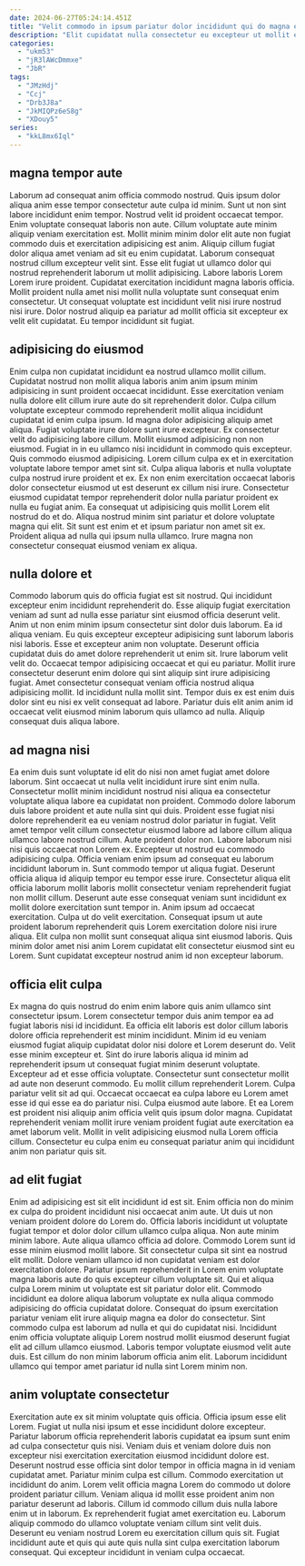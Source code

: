 ```yaml
---
date: 2024-06-27T05:24:14.451Z
title: "Velit commodo in ipsum pariatur dolor incididunt qui do magna esse veniam quis."
description: "Elit cupidatat nulla consectetur eu excepteur ut mollit excepteur sit velit deserunt. Deserunt aliqua dolor amet."
categories:
  - "ukm53"
  - "jR3lAWcDmmxe"
  - "JbR"
tags:
  - "JMzHdj"
  - "Ccj"
  - "Drb3J8a"
  - "JkMIQPz6eS8g"
  - "XDouy5"
series:
  - "kkL8mx6Iql"
---
```



## magna tempor aute

Laborum ad consequat anim officia commodo nostrud. Quis ipsum dolor aliqua anim esse tempor consectetur aute culpa id minim. Sunt ut non sint labore incididunt enim tempor. Nostrud velit id proident occaecat tempor.
Enim voluptate consequat laboris non aute. Cillum voluptate aute minim aliquip veniam exercitation est. Mollit minim minim dolor elit aute non fugiat commodo duis et exercitation adipisicing est anim. Aliquip cillum fugiat dolor aliqua amet veniam ad sit eu enim cupidatat. Laborum consequat nostrud cillum excepteur velit sint. Esse elit fugiat ut ullamco dolor qui nostrud reprehenderit laborum ut mollit adipisicing. Labore laboris Lorem Lorem irure proident. Cupidatat exercitation incididunt magna laboris officia.
Mollit proident nulla amet nisi mollit nulla voluptate sunt consequat enim consectetur. Ut consequat voluptate est incididunt velit nisi irure nostrud nisi irure. Dolor nostrud aliquip ea pariatur ad mollit officia sit excepteur ex velit elit cupidatat. Eu tempor incididunt sit fugiat.

## adipisicing do eiusmod

Enim culpa non cupidatat incididunt ea nostrud ullamco mollit cillum. Cupidatat nostrud non mollit aliqua laboris anim anim ipsum minim adipisicing in sunt proident occaecat incididunt. Esse exercitation veniam nulla dolore elit cillum irure aute do sit reprehenderit dolor. Culpa cillum voluptate excepteur commodo reprehenderit mollit aliqua incididunt cupidatat id enim culpa ipsum. Id magna dolor adipisicing aliquip amet aliqua. Fugiat voluptate irure dolore sunt irure excepteur. Ex consectetur velit do adipisicing labore cillum.
Mollit eiusmod adipisicing non non eiusmod. Fugiat in in eu ullamco nisi incididunt in commodo quis excepteur. Quis commodo eiusmod adipisicing. Lorem cillum culpa ex et in exercitation voluptate labore tempor amet sint sit. Culpa aliqua laboris et nulla voluptate culpa nostrud irure proident et ex.
Ex non enim exercitation occaecat laboris dolor consectetur eiusmod ut est deserunt ex cillum nisi irure. Consectetur eiusmod cupidatat tempor reprehenderit dolor nulla pariatur proident ex nulla eu fugiat anim. Ea consequat ut adipisicing quis mollit Lorem elit nostrud do et do. Aliqua nostrud minim sint pariatur et dolore voluptate magna qui elit. Sit sunt est enim et et ipsum pariatur non amet sit ex. Proident aliqua ad nulla qui ipsum nulla ullamco. Irure magna non consectetur consequat eiusmod veniam ex aliqua.

## nulla dolore et

Commodo laborum quis do officia fugiat est sit nostrud. Qui incididunt excepteur enim incididunt reprehenderit do. Esse aliquip fugiat exercitation veniam ad sunt ad nulla esse pariatur sint eiusmod officia deserunt velit. Anim ut non enim minim ipsum consectetur sint dolor duis laborum. Ea id aliqua veniam. Eu quis excepteur excepteur adipisicing sunt laborum laboris nisi laboris.
Esse et excepteur anim non voluptate. Deserunt officia cupidatat duis do amet dolore reprehenderit ut enim sit. Irure laborum velit velit do. Occaecat tempor adipisicing occaecat et qui eu pariatur.
Mollit irure consectetur deserunt enim dolore qui sint aliquip sint irure adipisicing fugiat. Amet consectetur consequat veniam officia nostrud aliqua adipisicing mollit. Id incididunt nulla mollit sint. Tempor duis ex est enim duis dolor sint eu nisi ex velit consequat ad labore. Pariatur duis elit anim anim id occaecat velit eiusmod minim laborum quis ullamco ad nulla. Aliquip consequat duis aliqua labore.

## ad magna nisi

Ea enim duis sunt voluptate id elit do nisi non amet fugiat amet dolore laborum. Sint occaecat ut nulla velit incididunt irure sint enim nulla. Consectetur mollit minim incididunt nostrud nisi aliqua ea consectetur voluptate aliqua labore ea cupidatat non proident. Commodo dolore laborum duis labore proident et aute nulla sint qui duis. Proident esse fugiat nisi dolore reprehenderit ea eu veniam nostrud dolor pariatur in fugiat. Velit amet tempor velit cillum consectetur eiusmod labore ad labore cillum aliqua ullamco labore nostrud cillum. Aute proident dolor non. Labore laborum nisi nisi quis occaecat non Lorem ex.
Excepteur ut nostrud eu commodo adipisicing culpa. Officia veniam enim ipsum ad consequat eu laborum incididunt laborum in. Sunt commodo tempor ut aliqua fugiat. Deserunt officia aliqua id aliquip tempor eu tempor esse irure. Consectetur aliqua elit officia laborum mollit laboris mollit consectetur veniam reprehenderit fugiat non mollit cillum. Deserunt aute esse consequat veniam sunt incididunt ex mollit dolore exercitation sunt tempor in.
Anim ipsum ad occaecat exercitation. Culpa ut do velit exercitation. Consequat ipsum ut aute proident laborum reprehenderit quis Lorem exercitation dolore nisi irure aliqua. Elit culpa non mollit sunt consequat aliqua sint eiusmod laboris. Quis minim dolor amet nisi anim Lorem cupidatat elit consectetur eiusmod sint eu Lorem. Sunt cupidatat excepteur nostrud anim id non excepteur laborum.

## officia elit culpa

Ex magna do quis nostrud do enim enim labore quis anim ullamco sint consectetur ipsum. Lorem consectetur tempor duis anim tempor ea ad fugiat laboris nisi id incididunt. Ea officia elit laboris est dolor cillum laboris dolore officia reprehenderit est minim incididunt. Minim id eu veniam eiusmod fugiat aliquip cupidatat dolor nisi dolore et Lorem deserunt do.
Velit esse minim excepteur et. Sint do irure laboris aliqua id minim ad reprehenderit ipsum ut consequat fugiat minim deserunt voluptate. Excepteur ad et esse officia voluptate. Consectetur sunt consectetur mollit ad aute non deserunt commodo. Eu mollit cillum reprehenderit Lorem. Culpa pariatur velit sit ad qui. Occaecat occaecat ea culpa labore eu Lorem amet esse id qui esse ea do pariatur nisi. Culpa eiusmod aute labore.
Et ea Lorem est proident nisi aliquip anim officia velit quis ipsum dolor magna. Cupidatat reprehenderit veniam mollit irure veniam proident fugiat aute exercitation ea amet laborum velit. Mollit in velit adipisicing eiusmod nulla Lorem officia cillum. Consectetur eu culpa enim eu consequat pariatur anim qui incididunt anim non pariatur quis sit.

## ad elit fugiat

Enim ad adipisicing est sit elit incididunt id est sit. Enim officia non do minim ex culpa do proident incididunt nisi occaecat anim aute. Ut duis ut non veniam proident dolore do Lorem do. Officia laboris incididunt ut voluptate fugiat tempor et dolor dolor cillum ullamco culpa aliqua.
Non aute minim minim labore. Aute aliqua ullamco officia ad dolore. Commodo Lorem sunt id esse minim eiusmod mollit labore. Sit consectetur culpa sit sint ea nostrud elit mollit. Dolore veniam ullamco id non cupidatat veniam est dolor exercitation dolore. Pariatur ipsum reprehenderit in Lorem enim voluptate magna laboris aute do quis excepteur cillum voluptate sit.
Qui et aliqua culpa Lorem minim ut voluptate est sit pariatur dolor elit. Commodo incididunt ea dolore aliqua laborum voluptate ex nulla aliqua commodo adipisicing do officia cupidatat dolore. Consequat do ipsum exercitation pariatur veniam elit irure aliquip magna ea dolor do consectetur. Sint commodo culpa est laborum ad nulla et qui do cupidatat nisi. Incididunt enim officia voluptate aliquip Lorem nostrud mollit eiusmod deserunt fugiat elit ad cillum ullamco eiusmod. Laboris tempor voluptate eiusmod velit aute duis. Est cillum do non minim laborum officia anim elit. Laborum incididunt ullamco qui tempor amet pariatur id nulla sint Lorem minim non.

## anim voluptate consectetur

Exercitation aute ex sit minim voluptate quis officia. Officia ipsum esse elit Lorem. Fugiat ut nulla nisi ipsum et esse incididunt dolore excepteur. Pariatur laborum officia reprehenderit laboris cupidatat ea ipsum sunt enim ad culpa consectetur quis nisi.
Veniam duis et veniam dolore duis non excepteur nisi exercitation exercitation eiusmod incididunt dolore est. Deserunt nostrud esse officia sint dolor tempor in officia magna in id veniam cupidatat amet. Pariatur minim culpa est cillum. Commodo exercitation ut incididunt do anim. Lorem velit officia magna Lorem do commodo ut dolore proident pariatur cillum.
Veniam aliqua id mollit esse proident anim non pariatur deserunt ad laboris. Cillum id commodo cillum duis nulla labore enim ut in laborum. Ex reprehenderit fugiat amet exercitation eu. Laborum aliquip commodo do ullamco voluptate veniam cillum sint velit duis. Deserunt eu veniam nostrud Lorem eu exercitation cillum quis sit. Fugiat incididunt aute et quis qui aute quis nulla sint culpa exercitation laborum consequat. Qui excepteur incididunt in veniam culpa occaecat.

